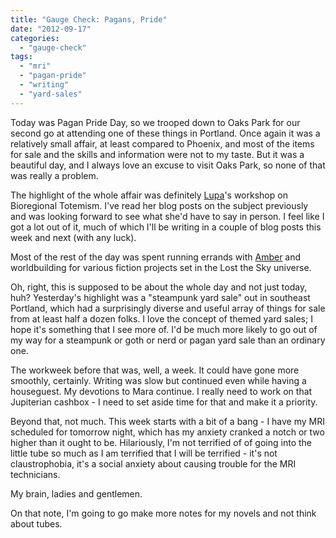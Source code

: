 ```yaml
---
title: "Gauge Check: Pagans, Pride"
date: "2012-09-17"
categories: 
  - "gauge-check"
tags: 
  - "mri"
  - "pagan-pride"
  - "writing"
  - "yard-sales"
---
```


Today was Pagan Pride Day, so we trooped down to Oaks Park for our second go at attending one of these things in Portland. Once again it was a relatively small affair, at least compared to Phoenix, and most of the items for sale and the skills and information were not to my taste. But it was a beautiful day, and I always love an excuse to visit Oaks Park, so none of that was really a problem.

The highlight of the whole affair was definitely [Lupa](http://therioshamanism.com/ "Lupa")'s workshop on Bioregional Totemism. I've read her blog posts on the subject previously and was looking forward to see what she'd have to say in person. I feel like I got a lot out of it, much of which I'll be writing in a couple of blog posts this week and next (with any luck).

Most of the rest of the day was spent running errands with [Amber](http://rippingback.wordpress.com) and worldbuilding for various fiction projects set in the Lost the Sky universe.

Oh, right, this is supposed to be about the whole day and not just today, huh? Yesterday's highlight was a "steampunk yard sale" out in southeast Portland, which had a surprisingly diverse and useful array of things for sale from at least half a dozen folks. I love the concept of themed yard sales; I hope it's something that I see more of. I'd be much more likely to go out of my way for a steampunk or goth or nerd or pagan yard sale than an ordinary one.

The workweek before that was, well, a week. It could have gone more smoothly, certainly. Writing was slow but continued even while having a houseguest. My devotions to Mara continue. I really need to work on that Jupiterian cashbox - I need to set aside time for that and make it a priority.

Beyond that, not much. This week starts with a bit of a bang - I have my MRI scheduled for tomorrow night, which has my anxiety cranked a notch or two higher than it ought to be. Hilariously, I'm not terrified of of going into the little tube so much as I am terrified that I will be terrified - it's not claustrophobia, it's a social anxiety about causing trouble for the MRI technicians.

My brain, ladies and gentlemen.

On that note, I'm going to go make more notes for my novels and not think about tubes.
